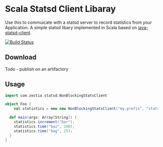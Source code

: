 # Scala Statsd Client Libaray
Use this to commuicate with a statsd server to record statistics from your Application. 
A simple statsd libary implemented in Scala based on [java-statsd-client](https://github.com/youdevise/java-statsd-client).

[![Build Status](https://travis-ci.org/philliphaines/scala-statsd-client.png?branch=master)](https://travis-ci.org/philliphaines/scala-statsd-client)

## Download
Todo - publish on an artifactory

## Usage
```scala
import com.zestia.statsd.NonBlockingStatsClient

object Foo {
	val statistics = new new NonBlockingStatsClient("my.prefix", "statsd-host", 8125)

  def main(args: Array[String]) {
    statistics.increment("bar");
    statistics.time("baz", 100);
    statistics.time("bag", 25);
  } 	   
}
```